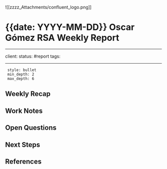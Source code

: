 ![[zzzz_Attachments/confluent_logo.png]]
# {{date: YYYY-MM-DD}} Oscar Gómez RSA Weekly Report


---
client: 
status: #report 
tags: 

---

```toc
 style: bullet 
 min_depth: 2 
 max_depth: 6
```

## Weekly Recap

## Work Notes

## Open Questions

## Next Steps

## References 
